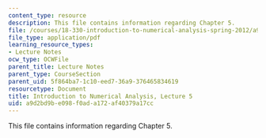 ```yaml
---
content_type: resource
description: This file contains information regarding Chapter 5.
file: /courses/18-330-introduction-to-numerical-analysis-spring-2012/a9d2bd9be098f0ada172af40379a17cc_MIT18_330S12_Chapter5.pdf
file_type: application/pdf
learning_resource_types:
- Lecture Notes
ocw_type: OCWFile
parent_title: Lecture Notes
parent_type: CourseSection
parent_uid: 5f864ba7-1c10-eed7-36a9-376465834619
resourcetype: Document
title: Introduction to Numerical Analysis, Lecture 5
uid: a9d2bd9b-e098-f0ad-a172-af40379a17cc
---
```

This file contains information regarding Chapter 5.

